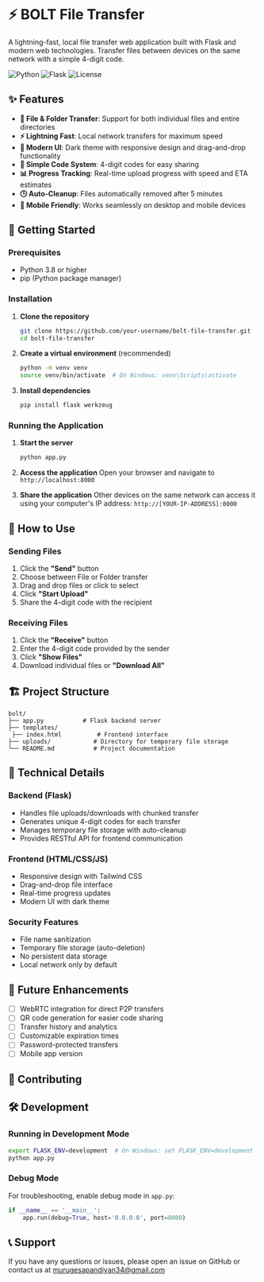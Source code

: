 # ⚡ BOLT File Transfer

A lightning-fast, local file transfer web application built with Flask and modern web technologies. Transfer files between devices on the same network with a simple 4-digit code.

![Python](https://img.shields.io/badge/Python-3.8%2B-blue)
![Flask](https://img.shields.io/badge/Flask-2.0%2B-green)
![License](https://img.shields.io/badge/License-MIT-yellow)

## ✨ Features

- **📁 File & Folder Transfer**: Support for both individual files and entire directories
- **⚡ Lightning Fast**: Local network transfers for maximum speed
- **🎨 Modern UI**: Dark theme with responsive design and drag-and-drop functionality
- **🔢 Simple Code System**: 4-digit codes for easy sharing
- **📊 Progress Tracking**: Real-time upload progress with speed and ETA estimates
- **🕒 Auto-Cleanup**: Files automatically removed after 5 minutes
- **📱 Mobile Friendly**: Works seamlessly on desktop and mobile devices

## 🚀 Getting Started

### Prerequisites

- Python 3.8 or higher
- pip (Python package manager)

### Installation

1. **Clone the repository**
   ```bash
   git clone https://github.com/your-username/bolt-file-transfer.git
   cd bolt-file-transfer
   ```

2. **Create a virtual environment** (recommended)
   ```bash
   python -m venv venv
   source venv/bin/activate  # On Windows: venv\Scripts\activate
   ```

3. **Install dependencies**
   ```bash
   pip install flask werkzeug
   ```

### Running the Application

1. **Start the server**
   ```bash
   python app.py
   ```

2. **Access the application**
   Open your browser and navigate to `http://localhost:8000`

3. **Share the application**
   Other devices on the same network can access it using your computer's IP address:
   `http://[YOUR-IP-ADDRESS]:8000`

## 🎯 How to Use

### Sending Files

1. Click the **"Send"** button
2. Choose between File or Folder transfer
3. Drag and drop files or click to select
4. Click **"Start Upload"**
5. Share the 4-digit code with the recipient

### Receiving Files

1. Click the **"Receive"** button
2. Enter the 4-digit code provided by the sender
3. Click **"Show Files"**
4. Download individual files or **"Download All"**

## 🏗️ Project Structure

```
bolt/
├── app.py           # Flask backend server
├── templates/
 ├── index.html          # Frontend interface
├── uploads/            # Directory for temporary file storage
└── README.md           # Project documentation
```

## 🔧 Technical Details

### Backend (Flask)
- Handles file uploads/downloads with chunked transfer
- Generates unique 4-digit codes for each transfer
- Manages temporary file storage with auto-cleanup
- Provides RESTful API for frontend communication

### Frontend (HTML/CSS/JS)
- Responsive design with Tailwind CSS
- Drag-and-drop file interface
- Real-time progress updates
- Modern UI with dark theme

### Security Features
- File name sanitization
- Temporary file storage (auto-deletion)
- No persistent data storage
- Local network only by default

## 🌟 Future Enhancements

- [ ] WebRTC integration for direct P2P transfers
- [ ] QR code generation for easier code sharing
- [ ] Transfer history and analytics
- [ ] Customizable expiration times
- [ ] Password-protected transfers
- [ ] Mobile app version

## 🤝 Contributing



## 🛠️ Development

### Running in Development Mode
```bash
export FLASK_ENV=development  # On Windows: set FLASK_ENV=development
python app.py
```

### Debug Mode
For troubleshooting, enable debug mode in `app.py`:
```python
if __name__ == '__main__':
    app.run(debug=True, host='0.0.0.0', port=8000)
```

## 📞 Support

If you have any questions or issues, please open an issue on GitHub or contact us at murugesapandiyan34@gmail.com

